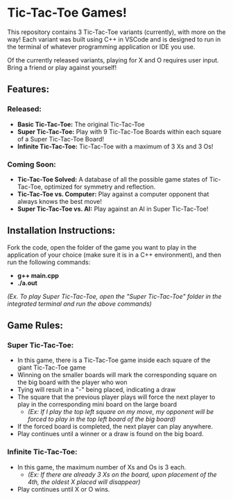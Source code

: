 # Tic-Tac-Toe Games!
This repository contains 3 Tic-Tac-Toe variants (currently), with more on the way!
Each variant was built using C++ in VSCode and is designed to run in the terminal of whatever programming application or IDE you use.

Of the currently released variants, playing for X and O requires user input. Bring a friend or play against yourself!

## Features:
### Released:
- **Basic Tic-Tac-Toe:** The original Tic-Tac-Toe
- **Super Tic-Tac-Toe:** Play with 9 Tic-Tac-Toe Boards within each square of a Super Tic-Tac-Toe Board!
- **Infinite Tic-Tac-Toe:** Tic-Tac-Toe with a maximum of 3 Xs and 3 Os!

### Coming Soon:
- **Tic-Tac-Toe Solved:** A database of all the possible game states of Tic-Tac-Toe, optimized for symmetry and reflection.
- **Tic-Tac-Toe vs. Computer:** Play against a computer opponent that always knows the best move!
- **Super Tic-Tac-Toe vs. AI:** Play against an AI in Super Tic-Tac-Toe!

## Installation Instructions:
Fork the code, open the folder of the game you want to play in the application of your choice (make sure it is in a C++ environment), and then run the following commands:
- **g++ main.cpp**
- **./a.out**

*(Ex. To play Super Tic-Tac-Toe, open the "Super Tic-Tac-Toe" folder in the integrated terminal and run the above commands)*

## Game Rules:
### Super Tic-Tac-Toe:
  - In this game, there is a Tic-Tac-Toe game inside each square of the giant Tic-Tac-Toe game
  - Winning on the smaller boards will mark the corresponding square on the big board with the player who won
  - Tying will result in a "-" being placed, indicating a draw
  - The square that the previous player plays will force the next player to play in the corresponding mini board on the large board
    - *(Ex: If I play the top left square on my move, my opponent will be forced to play in the top left board of the big board)*
  - If the forced board is completed, the next player can play anywhere.
  - Play continues until a winner or a draw is found on the big board.

### Infinite Tic-Tac-Toe:
  - In this game, the maximum number of Xs and Os is 3 each.
    - *(Ex: If there are already 3 Xs on the board, upon placement of the 4th, the oldest X placed will disappear)*
  - Play continues until X or O wins. 
